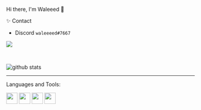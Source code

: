 Hi there, I'm Waleeed 👋

<!-- [<img target="_blank" src="https://discord.c99.nl/widget/theme-4/324261688062771200.png">](https://discord.com/users/324261688062771200)
 -->
✨ Contact <br>
- Discord  `waleeeed#7667`

![](https://komarev.com/ghpvc/?username=waleeedkhalid)

<br>


![github stats](https://github-readme-stats.vercel.app/api?username=waleeedkhalid&count_private=true&show_icons=true&theme=dracula&hide=stars)

---


Languages and Tools:<br>


<p float="left">
  <img src="https://cdn.worldvectorlogo.com/logos/html-1.svg"                           width="30" height="30" />
  <img src="https://cdn.worldvectorlogo.com/logos/css-3.svg"                            width="30" height="30" />
  <img src="https://cdn.worldvectorlogo.com/logos/php-1.svg"                            width="30" height="30" />
  <img src="https://cdn.worldvectorlogo.com/logos/mysql-6.svg"                            width="30" height="30" />
</p>

<br>
